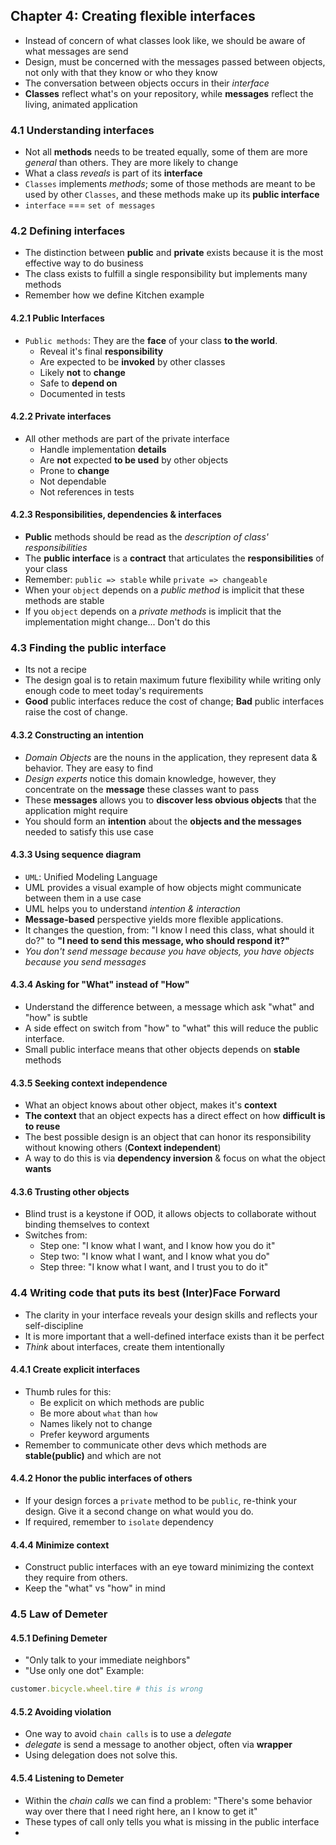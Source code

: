 ## Chapter 4: Creating flexible interfaces 
- Instead of concern of what classes look like, we should be aware of what messages are send
- Design, must be concerned with the messages passed between objects, not only with that they know or who they know
- The conversation between objects occurs in their _interface_
- **Classes** reflect what's on your repository, while **messages** reflect the living, animated application

### 4.1 Understanding interfaces
- Not all **methods** needs to be treated equally, some of them are more _general_ than others. They are more likely to change
- What a class _reveals_ is part of its **interface**
- `Classes` implements _methods_; some of those methods are meant to be used by other `Classes`, and these methods make up its **public interface**
- `interface` === `set of messages`

### 4.2 Defining interfaces
- The distinction between **public** and **private** exists because it is the most effective way to do business
- The class exists to fulfill a single responsibility but implements many methods
- Remember how we define Kitchen example

#### 4.2.1 Public Interfaces
- `Public methods`: They are the **face** of your class **to the world**.
  - Reveal it's final **responsibility**
  - Are expected to be **invoked** by other classes
  - Likely **not** to **change**
  - Safe to **depend on**
  - Documented in tests

#### 4.2.2 Private interfaces
- All other methods are part of the private interface
  - Handle implementation **details**
  - Are **not** expected **to be used** by other objects
  - Prone to **change**
  - Not dependable
  - Not references in tests

#### 4.2.3 Responsibilities, dependencies & interfaces
- **Public** methods should be read as the _description of class' responsibilities_
- The **public interface** is a **contract** that articulates the **responsibilities** of your class
- Remember: `public => stable` while `private => changeable`
- When your `object` depends on a _public method_ is implicit that these methods are stable
- If you `object` depends on a _private methods_ is implicit that the implementation might change... Don't do this

### 4.3 Finding the public interface
- Its not a recipe 
- The design goal is to retain maximum future flexibility while writing only enough code to meet today's requirements
- **Good** public interfaces reduce the cost of change; **Bad** public interfaces raise the cost of change.

#### 4.3.2 Constructing an intention
-  _Domain Objects_ are the nouns in the application, they represent data & behavior. They are easy to find
- _Design experts_ notice this domain knowledge, however, they concentrate on the **message** these classes want to pass
- These **messages** allows you to **discover less obvious objects** that the application might require
- You should form an **intention** about the **objects and the messages** needed to satisfy this use case

#### 4.3.3 Using sequence diagram
- `UML`: Unified Modeling Language
- UML provides a visual example of how objects might communicate between them in a use case
- UML helps you to understand _intention & interaction_
- **Message-based** perspective yields more flexible applications.
- It changes the question, from: "I know I need this class, what should it do?" to **"I need to send this message, who should respond it?"**
- _You don't send message because you have objects, you have objects because you send messages_

#### 4.3.4 Asking for "What" instead of "How"
- Understand the difference between, a message which ask "what" and "how" is subtle 
- A side effect on switch from "how" to "what" this will reduce the public interface.
- Small public interface means that other objects depends on **stable** methods

#### 4.3.5 Seeking context independence
- What an object knows about other object, makes it's **context**
- **The context** that an object expects has a direct effect on how **difficult is to reuse**
- The best possible design is an object that can honor its responsibility without knowing others (**Context independent**)
- A way to do this is via **dependency inversion** & focus on what the object **wants**

#### 4.3.6 Trusting other objects
- Blind trust is a keystone if OOD, it allows objects to collaborate without binding themselves to context
- Switches from:
  - Step one: "I know what I want, and I know how you do it"
  - Step two: "I know what I want, and I know what you do"
  - Step three: "I know what I want, and I trust you to do it"

### 4.4 Writing code that puts its best (Inter)Face Forward
- The clarity in your interface reveals your design skills and reflects your self-discipline
- It is more important that a well-defined interface exists than it be perfect
- _Think_ about interfaces, create them intentionally

#### 4.4.1 Create explicit interfaces
- Thumb rules for this:
  - Be explicit on which methods are public
  - Be more about `what` than `how`
  - Names likely not to change
  - Prefer keyword arguments
- Remember to communicate other devs which methods are **stable(public)** and which are not

#### 4.4.2 Honor the public interfaces of others
- If your design forces a `private` method to be `public`, re-think your design. Give it a second change on what would you do.
- If required, remember to `isolate` dependency

#### 4.4.4 Minimize context
- Construct public interfaces with an eye toward minimizing the context they require from others.
- Keep the "what" vs "how" in mind

### 4.5 Law of Demeter
#### 4.5.1 Defining Demeter
- "Only talk to your immediate neighbors"
- "Use only one dot"
Example:  
```ruby
customer.bicycle.wheel.tire # this is wrong
```

#### 4.5.2 Avoiding violation
- One way to avoid `chain calls` is to use a _delegate_
- _delegate_ is send a message to another object, often via **wrapper**
- Using delegation does not solve this.

#### 4.5.4 Listening to Demeter
- Within the _chain calls_ we can find a problem: "There's some behavior way over there that I need right here, an I know to get it"
- These types of call only tells you what is missing in the public interface
- 
